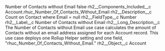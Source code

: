 <?xml version="1.0" encoding="UTF-8"?>
<CustomMetadata xmlns="http://soap.sforce.com/2006/04/metadata" xmlns:xsi="http://www.w3.org/2001/XMLSchema-instance" xmlns:xsd="http://www.w3.org/2001/XMLSchema">
    <label>Number of Contacts without Email</label>
    <protected>false</protected>
    <values>
        <field>rh2__Components_Included__c</field>
        <value xsi:type="xsd:string">Account.rhuc_Number_Of_Contacts_Without_Email</value>
    </values>
    <values>
        <field>rh2__Description__c</field>
        <value xsi:type="xsd:string">Count on Contact where Email = null</value>
    </values>
    <values>
        <field>rh2__FieldType__c</field>
        <value xsi:type="xsd:string">Number</value>
    </values>
    <values>
        <field>rh2__Label__c</field>
        <value xsi:type="xsd:string">Number of Contacts without Email</value>
    </values>
    <values>
        <field>rh2__Long_Description__c</field>
        <value xsi:type="xsd:string">The Number of Contacts without Email use case calculates the amount of Contacts without an email address assigned for each Account record. This use case deploys one Rollup Helper setting and one field, &quot;rhuc_Number_Of_Contacts_Without_Email.&quot;</value>
    </values>
    <values>
        <field>rh2__Object__c</field>
        <value xsi:type="xsd:string">Account</value>
    </values>
</CustomMetadata>

